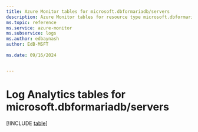 ```yaml
---
title: Azure Monitor tables for microsoft.dbformariadb/servers
description: Azure Monitor tables for resource type microsoft.dbformariadb/servers
ms.topic: reference
ms.service: azure-monitor
ms.subservice: logs
ms.author: edbaynash
author: EdB-MSFT
   
ms.date: 09/16/2024


---
```


# Log Analytics tables for microsoft.dbformariadb/servers  

[!INCLUDE [table](~/reusable-content/ce-skilling/azure/includes/azure-monitor/reference/tables/microsoft-dbformariadb_servers-include.md)]

